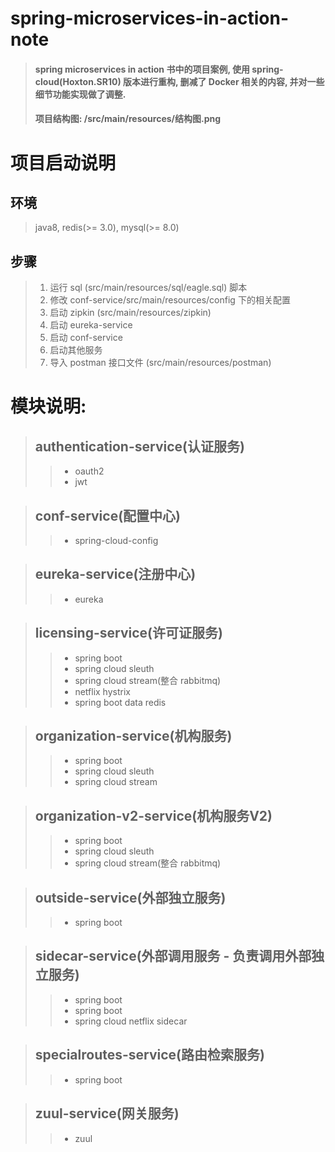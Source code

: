 # spring-microservices-in-action-note
> #### spring microservices in action 书中的项目案例, 使用 spring-cloud(Hoxton.SR10) 版本进行重构, 删减了 Docker 相关的内容, 并对一些细节功能实现做了调整. 
> #### 项目结构图: /src/main/resources/结构图.png

# 项目启动说明
## 环境
> java8, redis(>= 3.0), mysql(>= 8.0)

## 步骤
> 1. 运行 sql (src/main/resources/sql/eagle.sql) 脚本
> 2. 修改 conf-service/src/main/resources/config 下的相关配置
> 3. 启动 zipkin (src/main/resources/zipkin)
> 4. 启动 eureka-service
> 5. 启动 conf-service
> 6. 启动其他服务
> 7. 导入 postman 接口文件 (src/main/resources/postman)

# 模块说明:
> ## authentication-service(认证服务)
> > - oauth2
> > - jwt


> ## conf-service(配置中心)
> > - spring-cloud-config


> ## eureka-service(注册中心)
 > > - eureka

> ## licensing-service(许可证服务)
 > > - spring boot
 > > - spring cloud sleuth
 > > - spring cloud stream(整合 rabbitmq)
 > > - netflix hystrix
 > > - spring boot data redis

> ## organization-service(机构服务)
 > > - spring boot
 > > - spring cloud sleuth
 > > - spring cloud stream

> ## organization-v2-service(机构服务V2)
 > > - spring boot
 > > - spring cloud sleuth
 > > - spring cloud stream(整合 rabbitmq)

> ## outside-service(外部独立服务)
 > > - spring boot

> ## sidecar-service(外部调用服务 - 负责调用外部独立服务)
 > > - spring boot
 > > - spring boot
 > > - spring cloud netflix sidecar

> ## specialroutes-service(路由检索服务)
 > > - spring boot

> ## zuul-service(网关服务)
 > > - zuul








